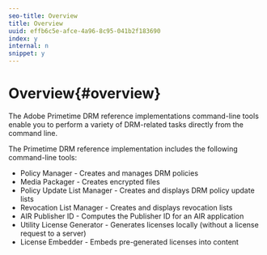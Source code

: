 ```yaml
---
seo-title: Overview
title: Overview
uuid: effb6c5e-afce-4a96-8c95-041b2f183690
index: y
internal: n
snippet: y
---
```


# Overview{#overview}

The Adobe Primetime DRM reference implementations command-line tools enable you to perform a variety of DRM-related tasks directly from the command line.

The Primetime DRM reference implementation includes the following command-line tools:

* Policy Manager - Creates and manages DRM policies 
* Media Packager - Creates encrypted files 
* Policy Update List Manager - Creates and displays DRM policy update lists 
* Revocation List Manager - Creates and displays revocation lists 
* AIR Publisher ID - Computes the Publisher ID for an AIR application 
* Utility License Generator - Generates licenses locally (without a license request to a server) 
* License Embedder - Embeds pre-generated licenses into content

